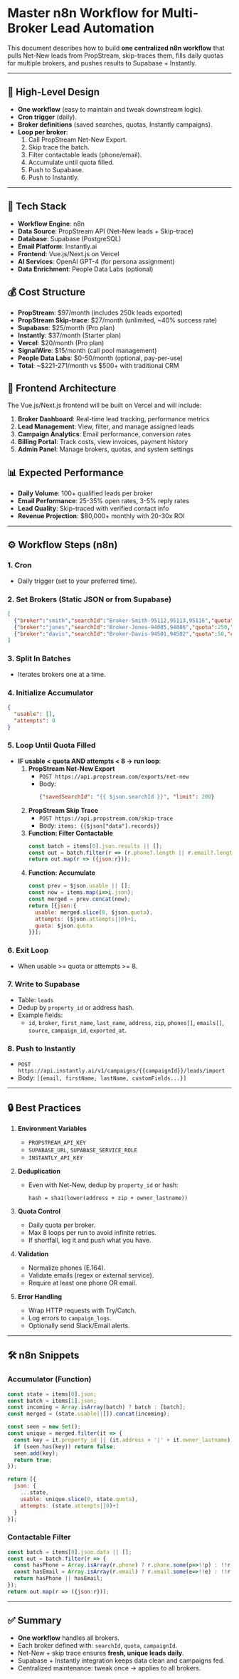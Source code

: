 # Master n8n Workflow for Multi-Broker Lead Automation

This document describes how to build **one centralized n8n workflow** that pulls Net-New leads from PropStream, skip-traces them, fills daily quotas for multiple brokers, and pushes results to Supabase + Instantly.

---

## 🔑 High-Level Design

- **One workflow** (easy to maintain and tweak downstream logic).
- **Cron trigger** (daily).
- **Broker definitions** (saved searches, quotas, Instantly campaigns).
- **Loop per broker**:
  1. Call PropStream Net-New Export.
  2. Skip trace the batch.
  3. Filter contactable leads (phone/email).
  4. Accumulate until quota filled.
  5. Push to Supabase.
  6. Push to Instantly.

---

## 🚀 Tech Stack

- **Workflow Engine**: n8n
- **Data Source**: PropStream API (Net-New leads + Skip-trace)
- **Database**: Supabase (PostgreSQL)
- **Email Platform**: Instantly.ai
- **Frontend**: Vue.js/Next.js on Vercel
- **AI Services**: OpenAI GPT-4 (for persona assignment)
- **Data Enrichment**: People Data Labs (optional)

## 💰 Cost Structure

- **PropStream**: $97/month (includes 250k leads exported)
- **PropStream Skip-trace**: $27/month (unlimited, ~40% success rate)
- **Supabase**: $25/month (Pro plan)
- **Instantly**: $37/month (Starter plan)
- **Vercel**: $20/month (Pro plan)
- **SignalWire**: $15/month (call pool management)
- **People Data Labs**: $0-50/month (optional, pay-per-use)
- **Total**: ~$221-271/month vs $500+ with traditional CRM

## 🎯 Frontend Architecture

The Vue.js/Next.js frontend will be built on Vercel and will include:

1. **Broker Dashboard**: Real-time lead tracking, performance metrics
2. **Lead Management**: View, filter, and manage assigned leads
3. **Campaign Analytics**: Email performance, conversion rates
4. **Billing Portal**: Track costs, view invoices, payment history
5. **Admin Panel**: Manage brokers, quotas, and system settings

## 📊 Expected Performance

- **Daily Volume**: 100+ qualified leads per broker
- **Email Performance**: 25-35% open rates, 3-5% reply rates
- **Lead Quality**: Skip-traced with verified contact info
- **Revenue Projection**: $80,000+ monthly with 20-30x ROI

---

## ⚙️ Workflow Steps (n8n)

### 1. Cron
- Daily trigger (set to your preferred time).

### 2. Set Brokers (Static JSON or from Supabase)
```json
[
  {"broker":"smith","searchId":"Broker-Smith-95112,95113,95116","quota":100,"campaignId":"INST_Smith"},
  {"broker":"jones","searchId":"Broker-Jones-94085,94086","quota":250,"campaignId":"INST_Jones"},
  {"broker":"davis","searchId":"Broker-Davis-94501,94502","quota":50,"campaignId":"INST_Davis"}
]
```

### 3. Split In Batches
- Iterates brokers one at a time.

### 4. Initialize Accumulator
```json
{
  "usable": [],
  "attempts": 0
}
```

### 5. Loop Until Quota Filled
- **IF usable < quota AND attempts < 8 → run loop**:
  1. **PropStream Net-New Export**
     - `POST https://api.propstream.com/exports/net-new`
     - Body:
       ```json
       {"savedSearchId": "{{ $json.searchId }}", "limit": 200}
       ```
  2. **PropStream Skip Trace**
     - `POST https://api.propstream.com/skip-trace`
     - Body: `items: {{$json["data"].records}}`
  3. **Function: Filter Contactable**
     ```js
     const batch = items[0].json.results || [];
     const out = batch.filter(r => (r.phone?.length || r.email?.length));
     return out.map(r => ({json:r}));
     ```
  4. **Function: Accumulate**
     ```js
     const prev = $json.usable || [];
     const now = items.map(i=>i.json);
     const merged = prev.concat(now);
     return [{json:{
       usable: merged.slice(0, $json.quota),
       attempts: ($json.attempts||0)+1,
       quota: $json.quota
     }}];
     ```

### 6. Exit Loop
- When usable >= quota or attempts >= 8.

### 7. Write to Supabase
- Table: `leads`
- Dedup by `property_id` or address hash.
- Example fields:
  - `id`, `broker`, `first_name`, `last_name`, `address`, `zip`, `phones[]`, `emails[]`, `source`, `campaign_id`, `exported_at`.

### 8. Push to Instantly
- `POST https://api.instantly.ai/v1/campaigns/{{campaignId}}/leads/import`
- Body: `[{email, firstName, lastName, customFields...}]`

---

## 🔒 Best Practices

1. **Environment Variables**
   - `PROPSTREAM_API_KEY`
   - `SUPABASE_URL`, `SUPABASE_SERVICE_ROLE`
   - `INSTANTLY_API_KEY`

2. **Deduplication**
   - Even with Net-New, dedup by `property_id` or hash:  
     ```text
     hash = sha1(lower(address + zip + owner_lastname))
     ```

3. **Quota Control**
   - Daily quota per broker.
   - Max 8 loops per run to avoid infinite retries.
   - If shortfall, log it and push what you have.

4. **Validation**
   - Normalize phones (E.164).
   - Validate emails (regex or external service).
   - Require at least one phone OR email.

5. **Error Handling**
   - Wrap HTTP requests with Try/Catch.
   - Log errors to `campaign_logs`.
   - Optionally send Slack/Email alerts.

---

## 🛠️ n8n Snippets

### Accumulator (Function)
```js
const state = items[0].json;
const batch = items[1].json;
const incoming = Array.isArray(batch) ? batch : [batch];
const merged = (state.usable||[]).concat(incoming);

const seen = new Set();
const unique = merged.filter(it => {
  const key = it.property_id || (it.address + '|' + it.owner_lastname);
  if (seen.has(key)) return false;
  seen.add(key);
  return true;
});

return [{
  json: {
    ...state,
    usable: unique.slice(0, state.quota),
    attempts: (state.attempts||0)+1
  }
}];
```

### Contactable Filter
```js
const batch = items[0].json.data || [];
const out = batch.filter(r => {
  const hasPhone = Array.isArray(r.phone) ? r.phone.some(p=>!!p) : !!r.phone;
  const hasEmail = Array.isArray(r.email) ? r.email.some(e=>!!e) : !!r.email;
  return hasPhone || hasEmail;
});
return out.map(r => ({json:r}));
```

---

## ✅ Summary

- **One workflow** handles all brokers.  
- Each broker defined with: `searchId`, `quota`, `campaignId`.  
- Net-New + skip trace ensures **fresh, unique leads daily**.  
- Supabase + Instantly integration keeps data clean and campaigns fed.  
- Centralized maintenance: tweak once → applies to all brokers.

